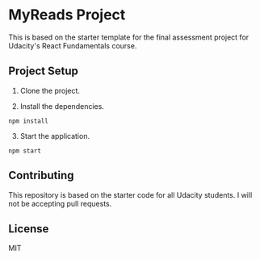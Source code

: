 # MyReads Project

This is based on the starter template for the final assessment project for Udacity's React Fundamentals course. 

## Project Setup

1. Clone the project.

2. Install the dependencies.

```
npm install
```
3. Start the application.

```
npm start
```

## Contributing

This repository is based on the starter code for all Udacity students. I will not be accepting pull requests.

## License

MIT
